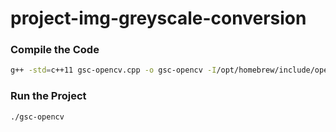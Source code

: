 # project-img-greyscale-conversion

### Compile the Code
```zsh
g++ -std=c++11 gsc-opencv.cpp -o gsc-opencv -I/opt/homebrew/include/opencv4 -L/opt/homebrew/Cellar/opencv/4.9.0_9/lib -lopencv_core -lopencv_imgcodecs -lopencv_highgui
```

### Run the Project
```zsh
./gsc-opencv
```
